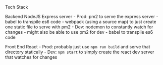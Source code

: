 Tech Stack

Backend
NodeJS Express server
	- Prod: pm2 to serve the express server
		- babel to transpile es6 code 
		- webpack (using a source map) to just create one static file to serve with pm2
	- Dev: nodemon to constantly watch for changes
		- might also be able to use pm2 for dev
		- babel to transpile es6 code

Front End
React
	- Prod: probably just use `npm run build` and serve that directory statically
	- Dev: `npm start` to simply create the react dev server that watches for changes
